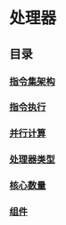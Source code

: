 # 处理器

## 目录

### [指令集架构](./instruction-set-architecture/contents.md)

### [指令执行](./instruction-execution/contents.md)

### [并行计算](./parallelism/contents.md)

### [处理器类型](./types/contents.md)

### [核心数量](./core-count/contents.md)

### [组件](./components/contents.md)

